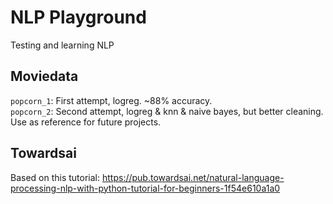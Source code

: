 
# NLP Playground
Testing and learning NLP

## Moviedata
`popcorn_1`: First attempt, logreg. ~88% accuracy.  
`popcorn_2`: Second attempt, logreg & knn & naive bayes, but better cleaning. Use as reference for future projects.

## Towardsai
Based on this tutorial: https://pub.towardsai.net/natural-language-processing-nlp-with-python-tutorial-for-beginners-1f54e610a1a0